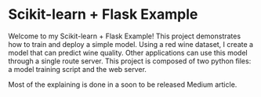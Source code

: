 # Scikit-learn + Flask Example

Welcome to my Scikit-learn + Flask Example! This project demonstrates how to train and deploy a simple model. Using a red wine dataset, I create a model that can predict wine quality. Other applications can use this model through a single route server. This project is composed of two python files: a model training script and the web server.

Most of the explaining is done in a soon to be released Medium article.